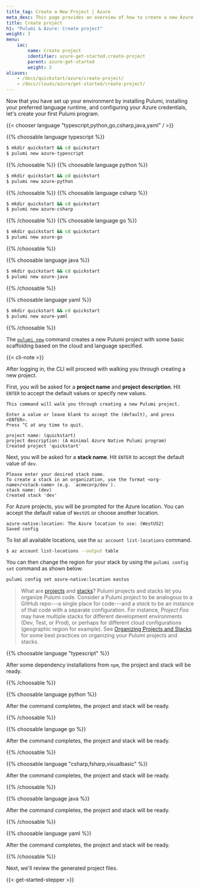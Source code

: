 ```yaml
---
title_tag: Create a New Project | Azure
meta_desc: This page provides an overview of how to create a new Azure + Pulumi project.
title: Create project
h1: "Pulumi & Azure: Create project"
weight: 3
menu:
    iac:
        name: Create project
        identifier: azure-get-started.create-project
        parent: azure-get-started
        weight: 3
aliases:
    - /docs/quickstart/azure/create-project/
    - /docs/clouds/azure/get-started/create-project/
---
```


Now that you have set up your environment by installing Pulumi, installing your preferred language runtime,
and configuring your Azure credentials, let's create your first Pulumi program.

{{< chooser language "typescript,python,go,csharp,java,yaml" / >}}

{{% choosable language typescript %}}

```bash
$ mkdir quickstart && cd quickstart
$ pulumi new azure-typescript
```

{{% /choosable %}}
{{% choosable language python %}}

```bash
$ mkdir quickstart && cd quickstart
$ pulumi new azure-python
```

{{% /choosable %}}
{{% choosable language csharp %}}

```bash
$ mkdir quickstart && cd quickstart
$ pulumi new azure-csharp
```

{{% /choosable %}}
{{% choosable language go %}}

```bash
$ mkdir quickstart && cd quickstart
$ pulumi new azure-go
```

{{% /choosable %}}

{{% choosable language java %}}

```bash
$ mkdir quickstart && cd quickstart
$ pulumi new azure-java
```

{{% /choosable %}}

{{% choosable language yaml %}}

```bash
$ mkdir quickstart && cd quickstart
$ pulumi new azure-yaml
```

{{% /choosable %}}

The [`pulumi new`](/docs/cli/commands/pulumi_new) command creates a new Pulumi project with some basic scaffolding based on the cloud and language specified.

{{< cli-note >}}

After logging in, the CLI will proceed with walking you through creating a new project.

First, you will be asked for a **project name** and **project description**. Hit `ENTER` to accept the default values or specify new values.

```
This command will walk you through creating a new Pulumi project.

Enter a value or leave blank to accept the (default), and press <ENTER>.
Press ^C at any time to quit.

project name: (quickstart)
project description: (A minimal Azure Native Pulumi program)
Created project 'quickstart'
```

Next, you will be asked for a **stack name**. Hit `ENTER` to accept the default value of `dev`.

```
Please enter your desired stack name.
To create a stack in an organization, use the format <org-name>/<stack-name> (e.g. `acmecorp/dev`).
stack name: (dev)
Created stack 'dev'
```

For Azure projects, you will be prompted for the Azure location. You can accept the default value of `WestUS` or choose another location.

```
azure-native:location: The Azure location to use: (WestUS2)
Saved config
```

To list all available locations, use the `az account list-locations` command.

```bash
$ az account list-locations --output table
```

You can then change the region for your stack by using the `pulumi config set` command as shown below:

```bash
pulumi config set azure-native:location eastus
```

> What are [projects](/docs/concepts/projects/) and [stacks](/docs/concepts/stack/)? Pulumi projects and stacks let you organize Pulumi code. Consider a Pulumi _project_ to be analogous to a GitHub repo---a single place for code---and a _stack_ to be an instance of that code with a separate configuration. For instance, _Project Foo_ may have multiple stacks for different development environments (Dev, Test, or Prod), or perhaps for different cloud configurations (geographic region for example). See [Organizing Projects and Stacks](/docs/using-pulumi/organizing-projects-stacks/) for some best practices on organizing your Pulumi projects and stacks.

{{% choosable language "typescript" %}}

After some dependency installations from `npm`, the project and stack will be ready.

{{% /choosable %}}

{{% choosable language python %}}

After the command completes, the project and stack will be ready.

{{% /choosable %}}

{{% choosable language go %}}

After the command completes, the project and stack will be ready.

{{% /choosable %}}

{{% choosable language "csharp,fsharp,visualbasic" %}}

After the command completes, the project and stack will be ready.

{{% /choosable %}}

{{% choosable language java %}}

After the command completes, the project and stack will be ready.

{{% /choosable %}}

{{% choosable language yaml %}}

After the command completes, the project and stack will be ready.

{{% /choosable %}}

Next, we'll review the generated project files.

{{< get-started-stepper >}}
